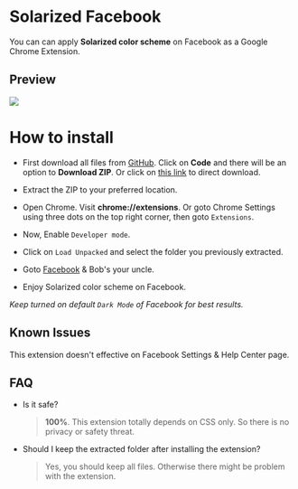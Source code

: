 # Solarized Facebook
You can can apply **Solarized color scheme** on Facebook as a Google Chrome Extension.

## Preview
![](https://i.imgur.com/qPmBknr.jpg)

# How to install

* First download all files from [GitHub](https://github.com/RHJihan/Solarized-Facebook). Click on **Code** and there will be an option to **Download ZIP**. Or click on [this link](https://github.com/RHJihan/Solarized-Facebook/archive/master.zip) to direct download.

* Extract the ZIP to your preferred location.

* Open Chrome. Visit **chrome://extensions**. Or goto Chrome Settings using three dots on the top right corner, then goto `Extensions`.

* Now, Enable `Developer mode`.

* Click on `Load Unpacked` and select the folder you previously extracted.

* Goto [Facebook](https://www.facebook.com/) & Bob's your uncle.

* Enjoy Solarized color scheme on Facebook.

*Keep turned on default `Dark Mode` of Facebook for best results.*

Known Issues
------------
This extension doesn't effective on Facebook Settings & Help Center page.

## FAQ
* Is it safe?
  >  **100%**. This extension totally depends on CSS only. So there is no privacy or safety threat.
* Should I keep the extracted folder after installing the extension?
  >  Yes, you should keep all files. Otherwise there might be problem with the extension.

